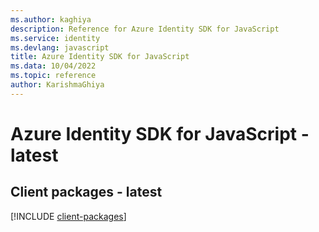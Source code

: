 ```yaml
---
ms.author: kaghiya
description: Reference for Azure Identity SDK for JavaScript
ms.service: identity
ms.devlang: javascript
title: Azure Identity SDK for JavaScript
ms.data: 10/04/2022
ms.topic: reference
author: KarishmaGhiya
---
```

# Azure Identity SDK for JavaScript - latest

## Client packages - latest
[!INCLUDE [client-packages](identity-client-index.md)]